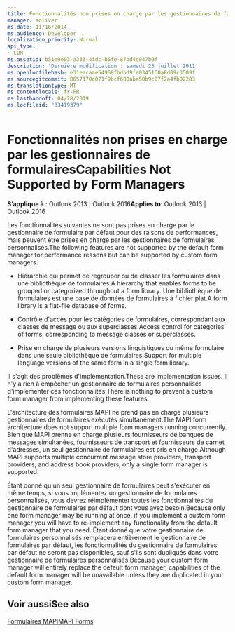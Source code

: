 ```yaml
---
title: Fonctionnalités non prises en charge par les gestionnaires de formulaires
manager: soliver
ms.date: 11/16/2014
ms.audience: Developer
localization_priority: Normal
api_type:
- COM
ms.assetid: b51e9e03-a333-4fdc-b6fe-87bd4e947b9f
description: 'Derniére modification : samedi 23 juillet 2011'
ms.openlocfilehash: e31eacaae54968fbdbd9fe0345130a8d09c3509f
ms.sourcegitcommit: 8657170d071f9bcf680aba50b9c07f2a4fb82283
ms.translationtype: MT
ms.contentlocale: fr-FR
ms.lasthandoff: 04/28/2019
ms.locfileid: "33419379"
---
```

# <a name="capabilities-not-supported-by-form-managers"></a><span data-ttu-id="d7edf-103">Fonctionnalités non prises en charge par les gestionnaires de formulaires</span><span class="sxs-lookup"><span data-stu-id="d7edf-103">Capabilities Not Supported by Form Managers</span></span>

  
  
<span data-ttu-id="d7edf-104">**S’applique à** : Outlook 2013 | Outlook 2016</span><span class="sxs-lookup"><span data-stu-id="d7edf-104">**Applies to**: Outlook 2013 | Outlook 2016</span></span> 
  
<span data-ttu-id="d7edf-105">Les fonctionnalités suivantes ne sont pas prises en charge par le gestionnaire de formulaire par défaut pour des raisons de performances, mais peuvent être prises en charge par les gestionnaires de formulaires personnalisés.</span><span class="sxs-lookup"><span data-stu-id="d7edf-105">The following features are not supported by the default form manager for performance reasons but can be supported by custom form managers.</span></span>
  
- <span data-ttu-id="d7edf-106">Hiérarchie qui permet de regrouper ou de classer les formulaires dans une bibliothèque de formulaires.</span><span class="sxs-lookup"><span data-stu-id="d7edf-106">A hierarchy that enables forms to be grouped or categorized throughout a form library.</span></span> <span data-ttu-id="d7edf-107">Une bibliothèque de formulaires est une base de données de formulaires à fichier plat.</span><span class="sxs-lookup"><span data-stu-id="d7edf-107">A form library is a flat-file database of forms.</span></span>
    
- <span data-ttu-id="d7edf-108">Contrôle d'accès pour les catégories de formulaires, correspondant aux classes de message ou aux superclasses.</span><span class="sxs-lookup"><span data-stu-id="d7edf-108">Access control for categories of forms, corresponding to message classes or superclasses.</span></span>
    
- <span data-ttu-id="d7edf-109">Prise en charge de plusieurs versions linguistiques du même formulaire dans une seule bibliothèque de formulaires.</span><span class="sxs-lookup"><span data-stu-id="d7edf-109">Support for multiple language versions of the same form in a single form library.</span></span>
    
<span data-ttu-id="d7edf-110">Il s'agit des problèmes d'implémentation.</span><span class="sxs-lookup"><span data-stu-id="d7edf-110">These are implementation issues.</span></span> <span data-ttu-id="d7edf-111">Il n'y a rien à empêcher un gestionnaire de formulaires personnalisés d'implémenter ces fonctionnalités.</span><span class="sxs-lookup"><span data-stu-id="d7edf-111">There is nothing to prevent a custom form manager from implementing these features.</span></span>
  
<span data-ttu-id="d7edf-112">L'architecture des formulaires MAPI ne prend pas en charge plusieurs gestionnaires de formulaires exécutés simultanément.</span><span class="sxs-lookup"><span data-stu-id="d7edf-112">The MAPI form architecture does not support multiple form managers running concurrently.</span></span> <span data-ttu-id="d7edf-113">Bien que MAPI prenne en charge plusieurs fournisseurs de banques de messages simultanées, fournisseurs de transport et fournisseurs de carnet d'adresses, un seul gestionnaire de formulaires est pris en charge.</span><span class="sxs-lookup"><span data-stu-id="d7edf-113">Although MAPI supports multiple concurrent message store providers, transport providers, and address book providers, only a single form manager is supported.</span></span>
  
<span data-ttu-id="d7edf-114">Étant donné qu'un seul gestionnaire de formulaires peut s'exécuter en même temps, si vous implémentez un gestionnaire de formulaires personnalisés, vous devrez réimplémenter toutes les fonctionnalités du gestionnaire de formulaires par défaut dont vous avez besoin.</span><span class="sxs-lookup"><span data-stu-id="d7edf-114">Because only one form manager may be running at once, if you implement a custom form manager you will have to re-implement any functionality from the default form manager that you need.</span></span> <span data-ttu-id="d7edf-115">Étant donné que votre gestionnaire de formulaires personnalisés remplacera entièrement le gestionnaire de formulaires par défaut, les fonctionnalités du gestionnaire de formulaires par défaut ne seront pas disponibles, sauf s'ils sont dupliqués dans votre gestionnaire de formulaires personnalisés.</span><span class="sxs-lookup"><span data-stu-id="d7edf-115">Because your custom form manager will entirely replace the default form manager, capabilities of the default form manager will be unavailable unless they are duplicated in your custom form manager.</span></span>
  
## <a name="see-also"></a><span data-ttu-id="d7edf-116">Voir aussi</span><span class="sxs-lookup"><span data-stu-id="d7edf-116">See also</span></span>



[<span data-ttu-id="d7edf-117">Formulaires MAPI</span><span class="sxs-lookup"><span data-stu-id="d7edf-117">MAPI Forms</span></span>](mapi-forms.md)

